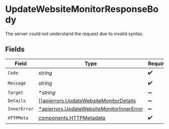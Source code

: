 # UpdateWebsiteMonitorResponseBody

The server could not understand the request due to invalid syntax.


## Fields

| Field                                                                                                 | Type                                                                                                  | Required                                                                                              | Description                                                                                           |
| ----------------------------------------------------------------------------------------------------- | ----------------------------------------------------------------------------------------------------- | ----------------------------------------------------------------------------------------------------- | ----------------------------------------------------------------------------------------------------- |
| `Code`                                                                                                | *string*                                                                                              | :heavy_check_mark:                                                                                    | N/A                                                                                                   |
| `Message`                                                                                             | *string*                                                                                              | :heavy_check_mark:                                                                                    | N/A                                                                                                   |
| `Target`                                                                                              | **string*                                                                                             | :heavy_minus_sign:                                                                                    | N/A                                                                                                   |
| `Details`                                                                                             | [][apierrors.UpdateWebsiteMonitorDetails](../../models/apierrors/updatewebsitemonitordetails.md)      | :heavy_minus_sign:                                                                                    | N/A                                                                                                   |
| `InnerError`                                                                                          | [*apierrors.UpdateWebsiteMonitorInnerError](../../models/apierrors/updatewebsitemonitorinnererror.md) | :heavy_minus_sign:                                                                                    | N/A                                                                                                   |
| `HTTPMeta`                                                                                            | [components.HTTPMetadata](../../models/components/httpmetadata.md)                                    | :heavy_check_mark:                                                                                    | N/A                                                                                                   |